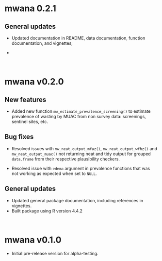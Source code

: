# mwana 0.2.1

## General updates

* Updated documentation in README, data documentation, function documentation, and vignettes;

* 

<br/>

# mwana v0.2.0

## New features

* Added new function `mw_estimate_prevalence_screening()` to estimate prevalence 
of wasting by MUAC from non survey data: screenings, sentinel sites, etc.

## Bug fixes

* Resolved issues with `mw_neat_output_mfaz()`, `mw_neat_output_wfhz()` and 
`mw_neat_output_muac()` not returning neat and tidy output for grouped `data.frame` from their respective plausibility checkers.

* Resolved issue with `edema` argument in prevalence functions that was not working as expected when set to `NULL`.

## General updates

* Updated general package documentation, including references in vignettes. 
* Built package using R version 4.4.2

<br/>

# mwana v0.1.0

* Initial pre-release version for alpha-testing.
